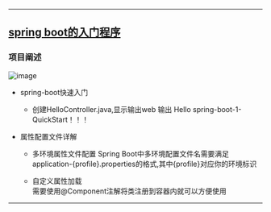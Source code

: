 ----
## [spring boot的入门程序](https://github.com/timebusker/spring-boot/tree/master/spring-boot-1-QuickStart/)

### 项目阐述
 ![image](https://github.com/timebusker/spring-boot/raw/master/static/spring-boot-1-QuickStart/app-main.png?raw=true)
 
 + spring-boot快速入门
   * 创建HelloController.java,显示输出web 输出 Hello spring-boot-1-QuickStart！！！
   
 + 属性配置文件详解
   * 多环境属性文件配置
         Spring Boot中多环境配置文件名需要满足application-{profile}.properties的格式,其中{profile}对应你的环境标识
		 
   * 自定义属性加载         
         需要使用@Component注解将类注册到容器内就可以方便使用
		 
		 
----